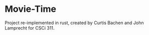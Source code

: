 # Movie-Time

Project re-implemented in rust, created by Curtis Bachen and John Lamprecht for CSCi 311.
